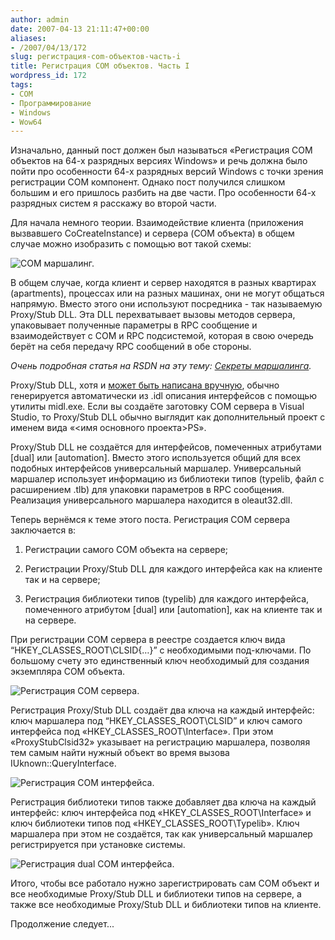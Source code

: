 ```yaml
---
author: admin
date: 2007-04-13 21:11:47+00:00
aliases:
- /2007/04/13/172
slug: регистрация-com-объектов-часть-i
title: Регистрация COM объектов. Часть I
wordpress_id: 172
tags:
- COM
- Программирование
- Windows
- Wow64
---
```


Изначально, данный пост должен был называться «Регистрация COM объектов на 64-х разрядных версиях Windows» и речь должна было пойти про особенности 64-х разрядных версий Windows с точки зрения регистрации COM компонент. Однако пост получился слишком большим и его пришлось разбить на две части. Про особенности 64-х разрядных систем я расскажу во второй части.

Для начала немного теории. Взаимодействие клиента (приложения вызвавшего CoCreateInstance) и сервера (COM объекта) в общем случае можно изобразить с помощью вот такой схемы:

![COM маршалинг.](/2007/04/com_marshalling.png)

В общем случае, когда клиент и сервер находятся в разных квартирах (apartments), процессах или на разных машинах, они не могут общаться напрямую. Вместо этого они используют посредника - так называемую Proxy/Stub DLL. Эта DLL перехватывает вызовы методов сервера, упаковывает полученные параметры в RPC сообщение и взаимодействует с COM и RPC подсистемой, которая в свою очередь берёт на себя передачу RPC сообщений в обе стороны.

_Очень подробная статья на RSDN на эту тему: [Секреты маршалинга](http://www.rsdn.ru/article/com/marsh.xml)._

Proxy/Stub DLL, хотя и [может быть написана вручную](http://blog.not-a-kernel-guy.com/2006/10/11/82), обычно генерируется автоматически из .idl описания интерфейсов с помощью утилиты midl.exe. Если вы создаёте заготовку COM сервера в Visual Studio, то Proxy/Stub DLL обычно выглядит как дополнительный проект с именем вида «<имя основного проекта>PS».

Proxy/Stub DLL не создаётся для интерфейсов, помеченных атрибутами [dual] или [automation]. Вместо этого используется общий для всех подобных интерфейсов универсальный маршалер. Универсальный маршалер использует информацию из библиотеки типов (typelib, файл с расширением .tlb) для упаковки параметров в RPC сообщения. Реализация универсального маршалера находится в oleaut32.dll.

Теперь вернёмся к теме этого поста. Регистрация COM сервера заключается в:

  1. Регистрации самого COM объекта на сервере;

  2. Регистрации Proxy/Stub DLL для каждого интерфейса как на клиенте так и на сервере;

  3. Регистрация библиотеки типов (typelib) для каждого интерфейса, помеченного атрибутом [dual] или [automation], как на клиенте так и на сервере.

При регистрации COM сервера в реестре создается ключ вида “HKEY_CLASSES_ROOT\CLSID\{…}” с необходимыми под-ключами. По большому счету это единственный ключ необходимый для создания экземпляра COM объекта.

![Регистрация COM сервера.](/2007/04/com_marshalling_clsid.png)

Регистрация Proxy/Stub DLL создаёт два ключа на каждый интерфейс: ключ маршалера под “HKEY_CLASSES_ROOT\CLSID” и ключ самого интерфейса под «HKEY_CLASSES_ROOT\Interface». При этом «ProxyStubClsid32»  указывает на регистрацию маршалера, позволяя тем самым найти нужный объект во время вызова IUknown::QueryInterface.

![Регистрация COM интерфейса.](/2007/04/com_marshalling_interface.png)

Регистрация библиотеки типов также добавляет два ключа на каждый интерфейс: ключ интерфейса под «HKEY_CLASSES_ROOT\Interface» и ключ библиотеки типов под «HKEY_CLASSES_ROOT\Typelib». Ключ маршалера при этом не создаётся, так как универсальный маршалер регистрируется при установке системы.

![Регистрация dual COM интерфейса.](/2007/04/com_marshalling_typelib.png)

Итого, чтобы все работало нужно зарегистрировать сам COM объект и все необходимые Proxy/Stub DLL и библиотеки типов на сервере, а также все необходимые Proxy/Stub DLL и библиотеки типов на клиенте.

Продолжение следует...
